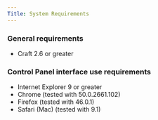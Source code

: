 ```yaml
---
Title: System Requirements
---
```


### General requirements

- Craft 2.6 or greater

### Control Panel interface use requirements

- Internet Explorer 9 or greater
- Chrome (tested with 50.0.2661.102)
- Firefox (tested with 46.0.1)
- Safari (Mac) (tested with 9.1)
